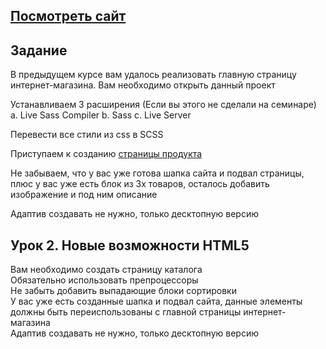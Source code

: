 ## [Посмотреть сайт](https://natalia-orlova.github.io/HTML-CSS1/)

## Задание

В предыдущем курсе вам удалось реализовать главную страницу интернет-магазина. Вам необходимо открыть данный проект

Устанавливаем 3 расширения (Если вы этого не сделали на семинаре) a. Live Sass Compiler b. Sass c. Live Server

Перевести все стили из css в SCSS

Приступаем к созданию [страницы продукта](https://www.figma.com/file/TQaPa1gzsX6Qb4Gqj4fve7/Shop-(Copy)?node-id=68%3A2&mode=dev)

Не забываем, что у вас уже готова шапка сайта и подвал страницы, плюс у вас уже есть блок из 3х товаров, осталось добавить изображение и под ним описание

Адаптив создавать не нужно, только десктопную версию

## Урок 2. Новые возможности HTML5 <br>
Вам необходимо создать страницу каталога <br>
Обязательно использовать препроцессоры <br>
Не забыть добавить выпадающие блоки сортировки <br>
У вас уже есть созданные шапка и подвал сайта, данные элементы должны быть переиспользованы с главной страницы интернет-магазина <br>
Адаптив создавать не нужно, только десктопную версию
